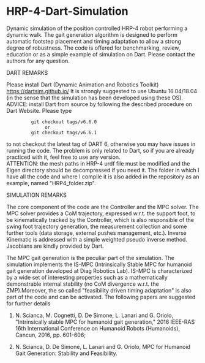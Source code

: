 # HRP-4-Dart-Simulation

Dynamic simulation of the position controlled HRP-4 robot performing a dynamic walk. The gait generation algorithm is designed to perform automatic footstep placement and timing adaptation to allow a strong degree of robustness. The code is offered for  benchmarking, review, education or as a simple example of simulation on Dart.
Please contact the authors for any question.

DART REMARKS

Please install Dart (Dynamic Animation and Robotics Toolkit) https://dartsim.github.io/ 
It is strongly suggested to use Ubuntu 16.04/18.04 (in the sense that the simulation has been developed using these OS).
ADVICE: install Dart from source by following the described procedure on Dart Website. Please type 
 
             git checkout tags/v6.6.0       
                  or
             git checkout tags/v6.6.1 
                  
to not checkout the latest tag of DART 6, otherwise you may have issues in running the code. The problem is only related to Dart, so if you are already practiced with it, feel free to use any version.  
ATTENTION: the mesh paths in HRP-4 urdf file must be modified and the Eigen directory should be decompressed if you need it.
The folder in which I have all the code and where I compile it is also added in the repository as an example, named "HRP4_folder.zip".

SIMULATION REMARKS

The core component of the code are the Controller and the MPC solver. The MPC solver provides a CoM trajectory, expressed w.r.t. the support foot, to be kinematically tracked by the Controller, which is also responsible of the swing foot trajectory generation, the measurement collection and some further tools (data storage, external pushes management, etc.).
Inverse Kinematic is addressed with a simple weighted pseudo inverse method. Jacobians are kindly provided by Dart.  

The MPC gait generation is the peculiar part of the simulation. The simulation implements the IS-MPC (Intrinsically Stable MPC for humanoid gait generation developed at Diag Robotics Lab). IS-MPC is characterized by a wide set of interesting properties such as a mathematically demonstrable internal stability (no CoM divergence w.r.t. the ZMP).Moreover, the so called "feasibility driven timing adaptation" is also part of the code and can be activated. The following papers are suggested for further details

1) N. Scianca, M. Cognetti, D. De Simone, L. Lanari and G. Oriolo, "Intrinsically stable MPC for humanoid gait generation," 2016 IEEE-RAS 16th International Conference on Humanoid Robots (Humanoids), Cancun, 2016, pp. 601-606;

2) N. Scianca, D. De Simone, L. Lanari and G. Oriolo, MPC for Humanoid Gait Generation: Stability and Feasibility.


